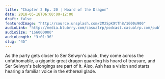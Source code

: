 ```yaml
---
title: "Chapter 2 Ep. 20 | Hoard of the Dragon"
date: 2018-05-18T06:00:00+12:00
draft: false
featuredImage: "http://source.unsplash.com/2M2SpKOtTh8/1600x900"
audioLink: "http://media.blubrry.com/casualrp/podcast.casualrp.com/public/Chapter%202%20Ep.%2020%20_%20Hoard%20of%20the%20Dragon.mp3"
audioSize: "166000000"
audioLength: "3:01:36"
slug: "45"
---
```


As the party gets closer to Ser Selwyn's pack, they come across the unfathomable, a gigantic great dragon guarding his hoard of treasure, and Ser Selwyn's belongings are part of it. Also, Ash has a vision and starts hearing a familiar voice in the ethereal glade.
